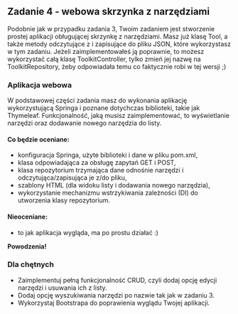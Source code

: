 ## Zadanie 4 - webowa skrzynka z narzędziami

Podobnie jak w przypadku zadania 3, Twoim zadaniem jest stworzenie prostej aplikacji obługującej skrzynkę z narzędziami.
Masz już klasę Tool, a także metody odczytujące z i zapisujące do pliku JSON, które wykorzystasz w tym zadaniu.
Jeżeli zaimplementowałeś ją poprawnie, to możesz wykorzystać całą klasę ToolkitController, tylko zmień jej nazwę na
ToolkitRepository, żeby odpowiadała temu co faktycznie robi w tej wersji ;)

### Aplikacja webowa

W podstawowej części zadania masz do wykonania aplikację wykorzystującą Springa i poznane dotychczas biblioteki, takie
jak Thymeleaf.
Funkcjonalność, jaką musisz zaimplementować, to wyświetlanie narzędzi oraz dodawanie nowego narzędzia do listy.

#### Co będzie oceniane:

- konfiguracja Springa, użyte biblioteki i dane w pliku pom.xml,
- klasa odpowiadająca za obsługę zapytań GET i POST,
- klasa repozytorium trzymająca dane odnośnie narzędzi i odczytująca/zapisująca je z/do pliku,
- szablony HTML (dla widoku listy i dodawania nowego narzędzia),
- wykorzystanie mechanizmu wstrzykiwania zależności (DI) do utworzenia klasy repozytorium.

#### Nieoceniane:

- to jak aplikacja wygląda, ma po prostu działać :)

**Powodzenia!**

### Dla chętnych

- Zaimplementuj pełną funkcjonalność CRUD, czyli dodaj opcję edycji narzędzi i usuwania ich z listy.
- Dodaj opcję wyszukiwania narzędzi po nazwie tak jak w zadaniu 3.
- Wykorzystaj Bootstrapa do poprawienia wyglądu Twojej aplikacji.
